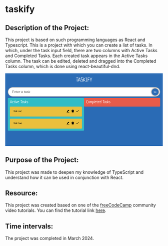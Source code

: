 # taskify

## Description of the Project:

This project is based on such programming languages as React and Typescript.
This is a project with which you can create a list of tasks. In which, under the task input field, there are two columns with Active Tasks and Completed Tasks. Each created task appears in the Active Tasks column. The task can be edited, deleted and dragged into the Completed Tasks column, which is done using react-beautiful-dnd.

![Screenshot of the project](./public/Screenshot%20of%20the%20project.png)

## Purpose of the Project:

This project was made to deepen my knowledge of TypeScript and understand how it can be used in conjunction with React.

## Resource:

This project was created based on one of the [freeCodeCamp](https://www.freecodecamp.org/) community video tutorials. You can find the tutorial link [here](https://www.youtube.com/watch?v=FJDVKeh7RJI&t=3385s).

## Time intervals:

The project was completed in March 2024.
